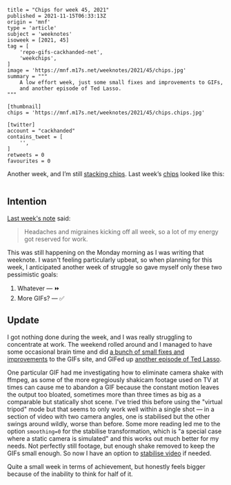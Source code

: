```
title = "Chips for week 45, 2021"
published = 2021-11-15T06:33:13Z
origin = 'mnf'
type = 'article'
subject = 'weeknotes'
isoweek = [2021, 45]
tag = [
    'repo-gifs-cackhanded-net',
    'weekchips',
]
image = 'https://mnf.m17s.net/weeknotes/2021/45/chips.jpg'
summary = """
    A low effort week, just some small fixes and improvements to GIFs,
    and another episode of Ted Lasso.
"""

[thumbnail]
chips = 'https://mnf.m17s.net/weeknotes/2021/45/chips.chips.jpg'

[twitter]
account = "cackhanded"
contains_tweet = [
    '',
]
retweets = 0
favourites = 0
```

Another week, and I’m still [stacking chips][chips]. Last week’s
[chips][markers] looked like this:

[chips]: /2020/06/19/my-week-in-poker-chips
[markers]: /2020/08/22/my-weekchips-markers

<p class='image'><img src='https://mnf.m17s.net/weeknotes/2021/45/chips.jpg' alt=''></p>

## Intention

[Last week's note][lw] said:

> Headaches and migraines kicking off all week, so a lot of my energy got
> reserved for work.

This was still happening on the Monday morning as I was writing that weeknote.
I wasn't feeling particularly upbeat, so when planning for this week, I
anticipated another week of struggle so gave myself only these two pessimistic
goals:

1. Whatever — ⏩
1. More GIFs? — ✅


## Update

I got nothing done during the week, and I was really struggling to concentrate
at work. The weekend rolled around and I managed to have some occasional brain
time and did [a bunch of small fixes and improvements][sm] to the GIFs site,
and GIFed up [another episode of Ted Lasso][tl].

One particular GIF had me investigating how to eliminate camera shake with
ffmpeg, as some of the more egregiously shakicam footage used on TV at times
can cause me to abandon a GIF because the constant motion leaves the output
too bloated, sometimes more than three times as big as a comparable but
statically shot scene. I've tried this before using the "virtual tripod" mode
but that seems to only work well within a single shot — in a section of video
with two camera angles, one is stabilised but the other swings around wildly,
worse than before. Some more reading led me to the option `smoothing=0` for
the stabilise transformation, which is "a special case where a static camera
is simulated" and this works out much better for my needs. Not perfectly
still footage, but enough shake removed to keep the GIFs small enough.
So now I have an option to [stabilise video][vs] if needed.

Quite a small week in terms of achievement, but honestly feels bigger because
of the inability to think for half of it.


[lw]: /weeknotes/chips-for-week-44-2021
[sm]: /2021/11/14/github_activity
[tl]: https://github.com/norm/gifs.cackhanded.net/commit/4b2aace76f5b36d221bc91d404551a68c76be777
[vs]: https://github.com/norm/gifs.cackhanded.net/commit/16232689a7a7ce6cae7508db1ee3bb95e161b885
